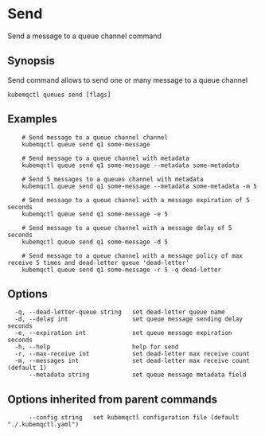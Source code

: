 # Send

Send a message to a queue channel command

## Synopsis

Send command allows to send one or many message to a queue channel

```text
kubemqctl queues send [flags]
```

## Examples

```text
    # Send message to a queue channel channel
    kubemqctl queue send q1 some-message

    # Send message to a queue channel with metadata
    kubemqctl queue send q1 some-message --metadata some-metadata

    # Send 5 messages to a queues channel with metadata
    kubemqctl queue send q1 some-message --metadata some-metadata -m 5

    # Send message to a queue channel with a message expiration of 5 seconds
    kubemqctl queue send q1 some-message -e 5

    # Send message to a queue channel with a message delay of 5 seconds
    kubemqctl queue send q1 some-message -d 5

    # Send message to a queue channel with a message policy of max receive 5 times and dead-letter queue 'dead-letter'
    kubemqctl queue send q1 some-message -r 5 -q dead-letter
```

## Options

```text
  -q, --dead-letter-queue string   set dead-letter queue name
  -d, --delay int                  set queue message sending delay seconds
  -e, --expiration int             set queue message expiration seconds
  -h, --help                       help for send
  -r, --max-receive int            set dead-letter max receive count
  -m, --messages int               set dead-letter max receive count (default 1)
      --metadata string            set queue message metadata field
```

## Options inherited from parent commands

```text
      --config string   set kubemqctl configuration file (default "./.kubemqctl.yaml")
```

